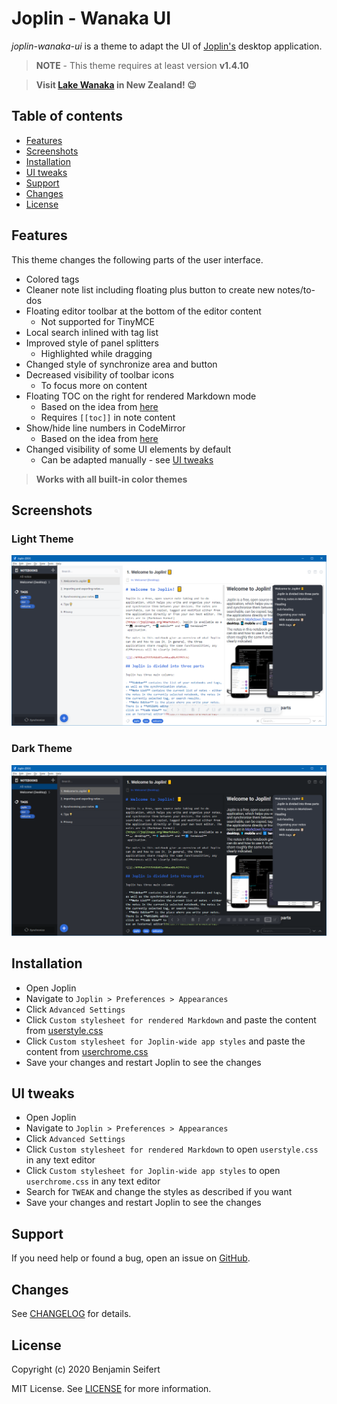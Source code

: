 # Joplin - Wanaka UI

_joplin-wanaka-ui_ is a theme to adapt the UI of [Joplin's](https://joplinapp.org/) desktop application.

> **NOTE** - This theme requires at least version **v1.4.10**

> **Visit [Lake Wanaka](https://www.newzealand.com/int/lake-wanaka/) in New Zealand! 😉**

## Table of contents

- [Features](#features)
- [Screenshots](#screenshots)
- [Installation](#installation)
- [UI tweaks](#ui-tweaks)
- [Support](#support)
- [Changes](#changes)
- [License](#license)

## Features

This theme changes the following parts of the user interface.

- Colored tags
- Cleaner note list including floating plus button to create new notes/to-dos
- Floating editor toolbar at the bottom of the editor content
  - Not supported for TinyMCE
- Local search inlined with tag list
- Improved style of panel splitters
  - Highlighted while dragging
- Changed style of synchronize area and button
- Decreased visibility of toolbar icons
  - To focus more on content
- Floating TOC on the right for rendered Markdown mode
  - Based on the idea from [here](https://discourse.joplinapp.org/t/toc-as-the-sidebar/5979/34)
  - Requires `[[toc]]` in note content
- Show/hide line numbers in CodeMirror
  - Based on the idea from [here](https://discourse.joplinapp.org/t/option-to-show-line-numbers-in-editor/8313/22)
- Changed visibility of some UI elements by default
  - Can be adapted manually - see [UI tweaks](#ui-tweaks)

> **Works with all built-in color themes**

## Screenshots

### Light Theme

![Light Theme](./assets/main-light.png)

### Dark Theme

![Dark Theme](./assets/main-dark.png)

## Installation

- Open Joplin
- Navigate to `Joplin > Preferences > Appearances`
- Click `Advanced Settings`
- Click `Custom stylesheet for rendered Markdown` and paste the content from [userstyle.css](./theme/userstyle.css)
- Click `Custom stylesheet for Joplin-wide app styles` and paste the content from [userchrome.css](./theme/userchrome.css)
- Save your changes and restart Joplin to see the changes

## UI tweaks

- Open Joplin
- Navigate to `Joplin > Preferences > Appearances`
- Click `Advanced Settings`
- Click `Custom stylesheet for rendered Markdown` to open `userstyle.css` in any text editor
- Click `Custom stylesheet for Joplin-wide app styles` to open `userchrome.css` in any text editor
- Search for `TWEAK` and change the styles as described if you want
- Save your changes and restart Joplin to see the changes

## Support

If you need help or found a bug, open an issue on [GitHub](https://github.com/benji300/joplin-wanaka-ui/issues).

## Changes

See [CHANGELOG](./CHANGELOG.md) for details.

## License

Copyright (c) 2020 Benjamin Seifert

MIT License. See [LICENSE](./LICENSE) for more information.
